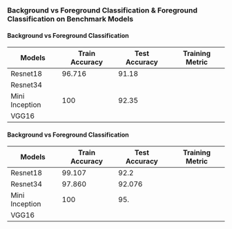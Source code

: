 ### Background vs Foreground Classification & Foreground Classification on Benchmark Models 

#### Background vs Foreground Classification 
| Models   | Train Accuracy   | Test Accuracy  | Training Metric        | 
| -------- | ---------------  | ------------   | ---------------------  |
| Resnet18 |       96.716     | 91.18          |                 |
| Resnet34 | |             |                 |
| Mini Inception |   100             |  92.35           |                 |
| VGG16     |               |             |                 |


#### Background vs Foreground Classification 
| Models   | Train Accuracy   | Test Accuracy  | Training Metric        | 
| -------- | ---------------  | ------------   | ---------------------  |
| Resnet18 |       99.107     | 92.2         |                 |
| Resnet34 |    97.860        |    92.076    |                 |
| Mini Inception |     100           |     95.        |                 |
| VGG16     |               |             |                 |
